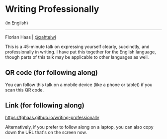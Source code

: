 # Writing Professionally
(in English)

* * *

Florian Haas | [@xahteiwi](https://twitter.com/xahteiwi)

<!-- Note -->
This is a 45-minute talk on expressing yourself clearly, succinctly,
and professionally in writing. I have put this together for the
English language, though parts of this talk may be applicable to other
languages as well.


<!-- .slide: data-background="images/qrcode.svg" data-background-size="contain" -->
## QR code (for following along) <!-- .element class="hidden" -->

<!-- Note -->
You can follow this talk on a mobile device (like a phone or tablet)
if you scan this QR code.


## Link (for following along) <!-- .element class="hidden" -->

<https://fghaas.github.io/writing-professionally>

<!-- Note -->
Alternatively, if you prefer to follow along on a laptop, you can also
copy down the URL that's on the screen now.
